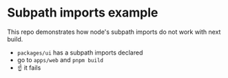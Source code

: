 # Subpath imports example

This repo demonstrates how node's subpath imports do not work with next build. 

- `packages/ui` has a subpath imports declared
- go to `apps/web` and `pnpm build`
- ☝️ it fails

